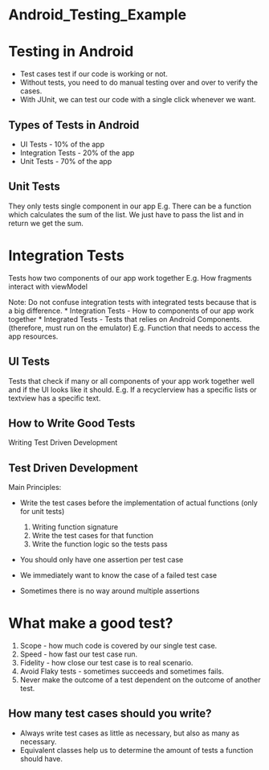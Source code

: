 # Android_Testing_Example

# Testing in Android
* Test cases test if our code is working or not. 
* Without tests, you need to do manual testing over and over to verify the cases. 
* With JUnit, we can test our code with a single click whenever we want.

## Types of Tests in Android 

  * UI Tests - 10% of the app
  * Integration Tests - 20% of the app
  * Unit Tests - 70% of the app

## Unit Tests 
They only tests single component in our app
E.g. There can be a function which calculates the sum of the list.
     We just have to pass the list and in return we get the sum. 

# Integration Tests
Tests how two components of our app work together
E.g. How fragments interact with viewModel

Note: Do not confuse integration tests with integrated tests because that is a big difference. 
      * Integration Tests - How to components of our app work together
      * Integrated Tests -  Tests that relies on Android Components. (therefore, must run on the emulator)
        E.g. Function that needs to access the app resources. 

## UI Tests
Tests that check if many or all components of your app work together well and if the UI looks like it should. 
E.g. If a recyclerview has a specific lists or textview has a specific text.

## How to Write Good Tests

Writing Test Driven Development 

## Test Driven Development

Main Principles: 

* Write the test cases before the implementation of actual functions (only for unit tests)
  1. Writing function signature 
  2. Write the test cases for that function 
  3. Write the function logic so the tests pass

* You should only have one assertion per test case
* We immediately want to know the case of a failed test case
* Sometimes there is no way around multiple assertions 

# What make a good test?

1. Scope - how much code is covered by our single test case. 
2. Speed - how fast our test case run. 
3. Fidelity - how close our test case is to real scenario. 
4. Avoid Flaky tests - sometimes succeeds and sometimes fails.
5. Never make the outcome of a test dependent on the outcome of another test. 

## How many test cases should you write? 
* Always write test cases as little as necessary, but also as many as necessary. 
* Equivalent classes help us to determine the amount of tests a function should have.
